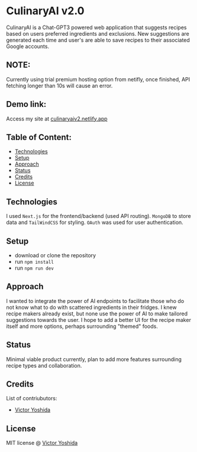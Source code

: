 # CulinaryAI v2.0

CulinaryAI is a Chat-GPT3 powered web application that suggests recipes based on users preferred ingredients and exclusions. New suggestions are generated each time and user's are able to save recipes to their associated Google accounts.

## NOTE:

Currently using trial premium hosting option from netifly, once finished, API fetching longer than 10s will cause an error.

## Demo link:

Access my site at [culinaryaiv2.netlify.app](https://culinaryaiv2.netlify.app/)

## Table of Content:

- [Technologies](#technologies)
- [Setup](#setup)
- [Approach](#approach)
- [Status](#status)
- [Credits](#credits)
- [License](#license)

## Technologies

I used `Next.js` for the frontend/backend (used API routing). `MongoDB` to store data and `TailWindCSS` for styling. `OAuth` was used for user authentication.

## Setup

- download or clone the repository
- run `npm install`
- run `npm run dev`

## Approach

I wanted to integrate the power of AI endpoints to facilitate those who do not know what to do with scattered ingredients in their fridges. I knew recipe makers already exist, but none use the power of AI to make
tailored suggestions towards the user. I hope to add a better UI for the recipe maker itself and more options, perhaps surrounding "themed" foods.

## Status

Minimal viable product currently, plan to add more features surrounding recipe types and collaboration.

## Credits

List of contriubutors:

- [Victor Yoshida](victoryoshida.com)

## License

MIT license @ [Victor Yoshida](victoryoshida.com)
